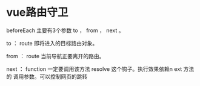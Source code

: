 # vue路由守卫

beforeEach 主要有3个参数 to ， from ， next 。

to ： route 即将进⼊的⽬标路由对象。

from ： route 当前导航正要离开的路由。

next ： function ⼀定要调⽤该⽅法 resolve 这个钩⼦。执⾏效果依赖n ext ⽅法的 调⽤参数。可以控制⽹⻚的跳转